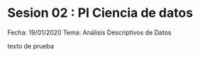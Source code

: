 # Sesion 02 : PI Ciencia de datos

Fecha: 19/01/2020
Tema: Análisis Descriptivos de Datos


texto de prueba
